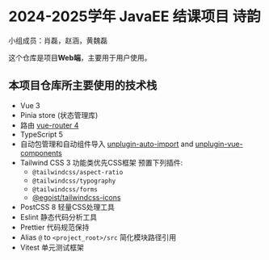 # 2024-2025学年 JavaEE 结课项目 诗韵

小组成员：肖磊，赵涵，黄魏磊

这个仓库是项目**Web端**，主要用于用户使用。

## 本项目仓库所主要使用的技术栈

- Vue 3
- Pinia store (状态管理库)
- 路由 [vue-router 4](https://router.vuejs.org/)
- TypeScript 5
- 自动包管理和自动组件导入  [unplugin-auto-import](https://github.com/antfu/unplugin-auto-import) and [unplugin-vue-components](https://github.com/antfu/unplugin-vue-components)
- Tailwind CSS 3 功能类优先CSS框架 预置下列插件:
  - `@tailwindcss/aspect-ratio`
  - `@tailwindcss/typography`
  - `@tailwindcss/forms`
  - [@egoist/tailwindcss-icons](https://github.com/egoist/tailwindcss-icons)
- PostCSS 8 轻量CSS处理工具
- Eslint 静态代码分析工具
- Prettier 代码规范保持
- Alias `@` to `<project_root>/src` 简化模块路径引用
- Vitest 单元测试框架

